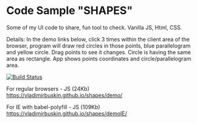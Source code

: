 # Code Sample "SHAPES"

Some of my UI code to share, fun tool to check. Vanilla JS, Html, CSS.

Details:
In the demo links below, click 3 times within the client area of the browser, program will draw red circles in those points, blue parallelogram and yellow circle. 
Drag points to see it changes. Circle is having the same area as rectangle.
App shows points coordinates and circle/parallelogram area.


[![Build Status](https://travis-ci.org/vladimirbuskin/shapes.svg?branch=master)](https://travis-ci.org/vladimirbuskin/shapes)

For regular browsers - JS (24Kb)
<a href="https://vladimirbuskin.github.io/shapes/demo/">https://vladimirbuskin.github.io/shapes/demo/</a>

For IE with babel-polyfill - JS (109Kb)
<a href="https://vladimirbuskin.github.io/shapes/demoIE/">https://vladimirbuskin.github.io/shapes/demoIE/</a>
